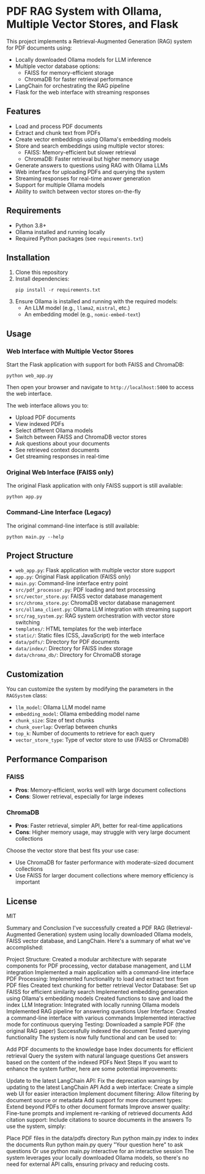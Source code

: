 # PDF RAG System with Ollama, Multiple Vector Stores, and Flask

This project implements a Retrieval-Augmented Generation (RAG) system for PDF documents using:
- Locally downloaded Ollama models for LLM inference
- Multiple vector database options:
  - FAISS for memory-efficient storage
  - ChromaDB for faster retrieval performance
- LangChain for orchestrating the RAG pipeline
- Flask for the web interface with streaming responses

## Features

- Load and process PDF documents
- Extract and chunk text from PDFs
- Create vector embeddings using Ollama's embedding models
- Store and search embeddings using multiple vector stores:
  - FAISS: Memory-efficient but slower retrieval
  - ChromaDB: Faster retrieval but higher memory usage
- Generate answers to questions using RAG with Ollama LLMs
- Web interface for uploading PDFs and querying the system
- Streaming responses for real-time answer generation
- Support for multiple Ollama models
- Ability to switch between vector stores on-the-fly

## Requirements

- Python 3.8+
- Ollama installed and running locally
- Required Python packages (see `requirements.txt`)

## Installation

1. Clone this repository
2. Install dependencies:
   ```
   pip install -r requirements.txt
   ```
3. Ensure Ollama is installed and running with the required models:
   - An LLM model (e.g., `llama2`, `mistral`, etc.)
   - An embedding model (e.g., `nomic-embed-text`)

## Usage

### Web Interface with Multiple Vector Stores

Start the Flask application with support for both FAISS and ChromaDB:

```
python web_app.py
```

Then open your browser and navigate to `http://localhost:5000` to access the web interface.

The web interface allows you to:
- Upload PDF documents
- View indexed PDFs
- Select different Ollama models
- Switch between FAISS and ChromaDB vector stores
- Ask questions about your documents
- See retrieved context documents
- Get streaming responses in real-time

### Original Web Interface (FAISS only)

The original Flask application with only FAISS support is still available:

```
python app.py
```

### Command-Line Interface (Legacy)

The original command-line interface is still available:

```
python main.py --help
```

## Project Structure

- `web_app.py`: Flask application with multiple vector store support
- `app.py`: Original Flask application (FAISS only)
- `main.py`: Command-line interface entry point
- `src/pdf_processor.py`: PDF loading and text processing
- `src/vector_store.py`: FAISS vector database management
- `src/chroma_store.py`: ChromaDB vector database management
- `src/ollama_client.py`: Ollama LLM integration with streaming support
- `src/rag_system.py`: RAG system orchestration with vector store switching
- `templates/`: HTML templates for the web interface
- `static/`: Static files (CSS, JavaScript) for the web interface
- `data/pdfs/`: Directory for PDF documents
- `data/index/`: Directory for FAISS index storage
- `data/chroma_db/`: Directory for ChromaDB storage

## Customization

You can customize the system by modifying the parameters in the `RAGSystem` class:

- `llm_model`: Ollama LLM model name
- `embedding_model`: Ollama embedding model name
- `chunk_size`: Size of text chunks
- `chunk_overlap`: Overlap between chunks
- `top_k`: Number of documents to retrieve for each query
- `vector_store_type`: Type of vector store to use (FAISS or ChromaDB)

## Performance Comparison

### FAISS
- **Pros**: Memory-efficient, works well with large document collections
- **Cons**: Slower retrieval, especially for large indexes

### ChromaDB
- **Pros**: Faster retrieval, simpler API, better for real-time applications
- **Cons**: Higher memory usage, may struggle with very large document collections

Choose the vector store that best fits your use case:
- Use ChromaDB for faster performance with moderate-sized document collections
- Use FAISS for larger document collections where memory efficiency is important

## License

MIT



Summary and Conclusion
I've successfully created a PDF RAG (Retrieval-Augmented Generation) system using locally downloaded Ollama models, FAISS vector database, and LangChain. Here's a summary of what we've accomplished:

Project Structure:
Created a modular architecture with separate components for PDF processing, vector database management, and LLM integration
Implemented a main application with a command-line interface
PDF Processing:
Implemented functionality to load and extract text from PDF files
Created text chunking for better retrieval
Vector Database:
Set up FAISS for efficient similarity search
Implemented embedding generation using Ollama's embedding models
Created functions to save and load the index
LLM Integration:
Integrated with locally running Ollama models
Implemented RAG pipeline for answering questions
User Interface:
Created a command-line interface with various commands
Implemented interactive mode for continuous querying
Testing:
Downloaded a sample PDF (the original RAG paper)
Successfully indexed the document
Tested querying functionality
The system is now fully functional and can be used to:

Add PDF documents to the knowledge base
Index documents for efficient retrieval
Query the system with natural language questions
Get answers based on the content of the indexed PDFs
Next Steps
If you want to enhance the system further, here are some potential improvements:

Update to the latest LangChain API: Fix the deprecation warnings by updating to the latest LangChain API
Add a web interface: Create a simple web UI for easier interaction
Implement document filtering: Allow filtering by document source or metadata
Add support for more document types: Extend beyond PDFs to other document formats
Improve answer quality: Fine-tune prompts and implement re-ranking of retrieved documents
Add citation support: Include citations to source documents in the answers
To use the system, simply:

Place PDF files in the data/pdfs directory
Run python main.py index to index the documents
Run python main.py query "Your question here" to ask questions
Or use python main.py interactive for an interactive session
The system leverages your locally downloaded Ollama models, so there's no need for external API calls, ensuring privacy and reducing costs.